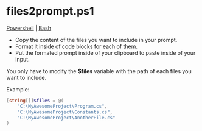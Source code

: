 # files2prompt.ps1

[Powershell](https://github.com/innovatodev/MyGPTs/raw/main/Tools/files2prompt/files2prompt.ps1) | [Bash](https://github.com/innovatodev/MyGPTs/raw/main/Tools/files2prompt/files2prompt.ps1)

- Copy the content of the files you want to include in your prompt.
- Format it inside of code blocks for each of them.
- Put the formated prompt inside of your clipboard to paste inside of your input.

You only have to modify the **$files** variable with the path of each files you want to include.

Example:

```powershell
[string[]]$files = @(
    "C:\MyAwesomeProject\Program.cs",
    "C:\MyAwesomeProject\Constants.cs",
    "C:\MyAwesomeProject\AnotherFile.cs"
)
```
